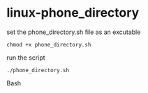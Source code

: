 # linux-phone_directory

set the phone_directory.sh file  as an excutable

    chmod +x phone_directory.sh
 
 run the script
  
    ./phone_directory.sh

Bash
